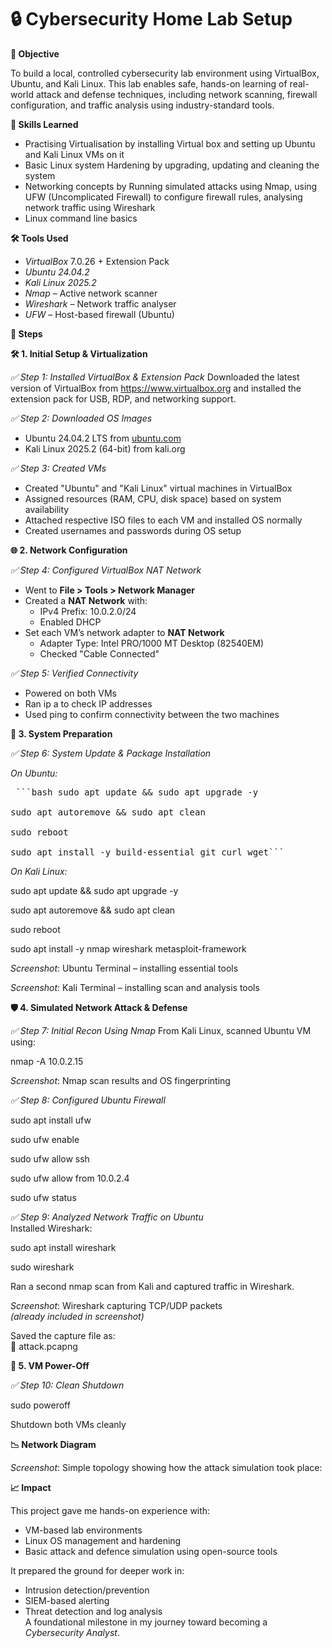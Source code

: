 # 🔒 Cybersecurity Home Lab Setup

**📌 Objective**

To build a local, controlled cybersecurity lab environment using VirtualBox, Ubuntu, and Kali Linux. This lab enables safe, hands-on learning of real-world attack and defense techniques, including network scanning, firewall configuration, and traffic analysis using industry-standard tools.

**🧠 Skills Learned**

- Practising Virtualisation by installing Virtual box and setting up Ubuntu and Kali Linux VMs on it
- Basic Linux system Hardening by upgrading, updating and cleaning the system
- Networking concepts by Running simulated attacks using Nmap, using UFW (Uncomplicated Firewall) to configure firewall rules, analysing network traffic using Wireshark
- Linux command line basics

**🛠 Tools Used**

- *VirtualBox* 7.0.26 + Extension Pack
- *Ubuntu 24.04.2*
- *Kali Linux 2025.2*
- *Nmap* – Active network scanner
- *Wireshark* – Network traffic analyser
- *UFW* – Host-based firewall (Ubuntu)

**🧩 Steps**

**🛠️ 1. Initial Setup & Virtualization**

*✅ Step 1: Installed VirtualBox & Extension Pack*
Downloaded the latest version of VirtualBox from <https://www.virtualbox.org> and installed the extension pack for USB, RDP, and networking support.

*✅ Step 2: Downloaded OS Images*

- Ubuntu 24.04.2 LTS from [ubuntu.com](https://ubuntu.com/download)
- Kali Linux 2025.2 (64-bit) from kali.org

*✅ Step 3: Created VMs*

- Created "Ubuntu" and "Kali Linux" virtual machines in VirtualBox
- Assigned resources (RAM, CPU, disk space) based on system availability
- Attached respective ISO files to each VM and installed OS normally
- Created usernames and passwords during OS setup

**🌐 2. Network Configuration**

*✅ Step 4: Configured VirtualBox NAT Network*

- Went to **File > Tools > Network Manager**
- Created a **NAT Network** with:
  - IPv4 Prefix: 10.0.2.0/24
  - Enabled DHCP
- Set each VM’s network adapter to **NAT Network**
  - Adapter Type: Intel PRO/1000 MT Desktop (82540EM)
  - Checked "Cable Connected"

*✅ Step 5: Verified Connectivity*

- Powered on both VMs
- Ran ip a to check IP addresses
- Used ping to confirm connectivity between the two machines

**🔧 3. System Preparation**

*✅ Step 6: System Update & Package Installation*

_On Ubuntu:_

<pre> ```bash sudo apt update && sudo apt upgrade -y

sudo apt autoremove && sudo apt clean

sudo reboot

sudo apt install -y build-essential git curl wget``` </pre>

_On Kali Linux:_

sudo apt update && sudo apt upgrade -y

sudo apt autoremove && sudo apt clean

sudo reboot

sudo apt install -y nmap wireshark metasploit-framework

*Screenshot*: Ubuntu Terminal – installing essential tools

*Screenshot*: Kali Terminal – installing scan and analysis tools

**🛡️ 4. Simulated Network Attack & Defense**

*✅ Step 7: Initial Recon Using Nmap*
From Kali Linux, scanned Ubuntu VM using:

nmap -A 10.0.2.15

*Screenshot*: Nmap scan results and OS fingerprinting

*✅ Step 8: Configured Ubuntu Firewall*

sudo apt install ufw

sudo ufw enable

sudo ufw allow ssh

sudo ufw allow from 10.0.2.4

sudo ufw status

*✅ Step 9: Analyzed Network Traffic on Ubuntu*  
Installed Wireshark:

sudo apt install wireshark

sudo wireshark

Ran a second nmap scan from Kali and captured traffic in Wireshark.

 *Screenshot*: Wireshark capturing TCP/UDP packets  
_(already included in screenshot)_

Saved the capture file as:  
📄 attack.pcapng

**🔁 5. VM Power-Off**

*✅ Step 10: Clean Shutdown*

sudo poweroff

Shutdown both VMs cleanly

**📉 Network Diagram**

*Screenshot*: Simple topology showing how the attack simulation took place:

 

**📈 Impact**

This project gave me hands-on experience with:

- VM-based lab environments
- Linux OS management and hardening
- Basic attack and defence simulation using open-source tools

It prepared the ground for deeper work in:

- Intrusion detection/prevention
- SIEM-based alerting
- Threat detection and log analysis  
    A foundational milestone in my journey toward becoming a *Cybersecurity Analyst*.
